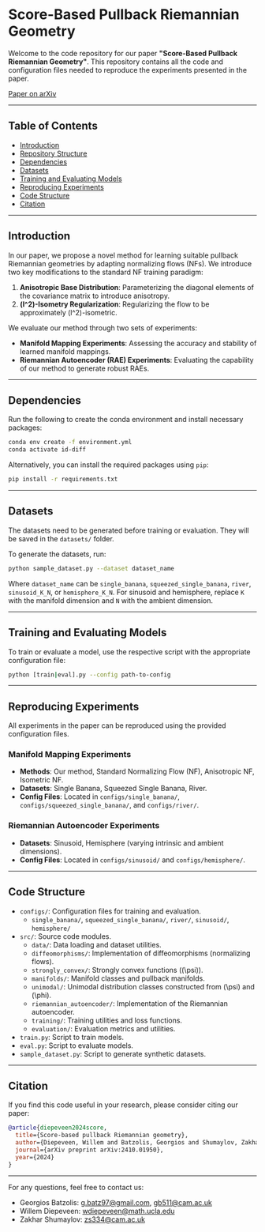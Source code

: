 # Score-Based Pullback Riemannian Geometry

Welcome to the code repository for our paper **"Score-Based Pullback Riemannian Geometry"**. This repository contains all the code and configuration files needed to reproduce the experiments presented in the paper.

[Paper on arXiv](https://arxiv.org/abs/2410.01950)

---

## Table of Contents

- [Introduction](#introduction)
- [Repository Structure](#repository-structure)
- [Dependencies](#dependencies)
- [Datasets](#datasets)
- [Training and Evaluating Models](#training-and-evaluating-models)
- [Reproducing Experiments](#reproducing-experiments)
- [Code Structure](#code-structure)
- [Citation](#citation)

---

## Introduction

In our paper, we propose a novel method for learning suitable pullback Riemannian geometries by adapting normalizing flows (NFs). We introduce two key modifications to the standard NF training paradigm:

1. **Anisotropic Base Distribution**: Parameterizing the diagonal elements of the covariance matrix to introduce anisotropy.
2. **\(l^2\)-Isometry Regularization**: Regularizing the flow to be approximately \(l^2\)-isometric.

We evaluate our method through two sets of experiments:

- **Manifold Mapping Experiments**: Assessing the accuracy and stability of learned manifold mappings.
- **Riemannian Autoencoder (RAE) Experiments**: Evaluating the capability of our method to generate robust RAEs.

---

## Dependencies

Run the following to create the conda environment and install necessary packages:

```bash
conda env create -f environment.yml
conda activate id-diff
```

Alternatively, you can install the required packages using `pip`:

```bash
pip install -r requirements.txt
```

---

## Datasets

The datasets need to be generated before training or evaluation. They will be saved in the `datasets/` folder.

To generate the datasets, run:

```bash
python sample_dataset.py --dataset dataset_name
```

Where `dataset_name` can be `single_banana`, `squeezed_single_banana`, `river`, `sinusoid_K_N`, or `hemisphere_K_N`. For sinusoid and hemisphere, replace `K` with the manifold dimension and `N` with the ambient dimension.

---

## Training and Evaluating Models

To train or evaluate a model, use the respective script with the appropriate configuration file:

```bash
python [train|eval].py --config path-to-config
```

---

## Reproducing Experiments

All experiments in the paper can be reproduced using the provided configuration files.

### Manifold Mapping Experiments

- **Methods**: Our method, Standard Normalizing Flow (NF), Anisotropic NF, Isometric NF.
- **Datasets**: Single Banana, Squeezed Single Banana, River.
- **Config Files**: Located in `configs/single_banana/`, `configs/squeezed_single_banana/`, and `configs/river/`.
  
### Riemannian Autoencoder Experiments

- **Datasets**: Sinusoid, Hemisphere (varying intrinsic and ambient dimensions).
- **Config Files**: Located in `configs/sinusoid/` and `configs/hemisphere/`.

---

## Code Structure

- `configs/`: Configuration files for training and evaluation.
  - `single_banana/`, `squeezed_single_banana/`, `river/`, `sinusoid/`, `hemisphere/`
- `src/`: Source code modules.
  - `data/`: Data loading and dataset utilities.
  - `diffeomorphisms/`: Implementation of diffeomorphisms (normalizing flows).
  - `strongly_convex/`: Strongly convex functions (\(\psi\)).
  - `manifolds/`: Manifold classes and pullback manifolds.
  - `unimodal/`: Unimodal distribution classes constructed from \(\psi\) and \(\phi\).
  - `riemannian_autoencoder/`: Implementation of the Riemannian autoencoder.
  - `training/`: Training utilities and loss functions.
  - `evaluation/`: Evaluation metrics and utilities.
- `train.py`: Script to train models.
- `eval.py`: Script to evaluate models.
- `sample_dataset.py`: Script to generate synthetic datasets.

---

## Citation

If you find this code useful in your research, please consider citing our paper:

```bibtex
@article{diepeveen2024score,
  title={Score-based pullback Riemannian geometry},
  author={Diepeveen, Willem and Batzolis, Georgios and Shumaylov, Zakhar and Sch{\"o}nlieb, Carola-Bibiane},
  journal={arXiv preprint arXiv:2410.01950},
  year={2024}
}
```

---

For any questions, feel free to contact us:

- Georgios Batzolis: [g.batz97@gmail.com](mailto:g.batz97@gmail.com), [gb511@cam.ac.uk](mailto:gb511@cam.ac.uk)
- Willem Diepeveen: [wdiepeveen@math.ucla.edu](mailto:wdiepeveen@math.ucla.edu)
- Zakhar Shumaylov: [zs334@cam.ac.uk](mailto:zs334@cam.ac.uk)
